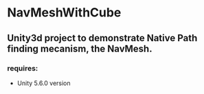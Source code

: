 # NavMeshWithCube

## Unity3d project to demonstrate Native Path finding mecanism, the NavMesh.

### requires: 
 - Unity 5.6.0 version
